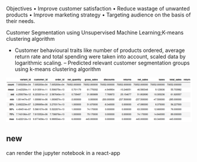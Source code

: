 Objectives
• Improve customer satisfaction
• Reduce wastage of unwanted products
• Improve marketing strategy
• Targeting audience on the basis of their needs.

Customer Segmentation using Unsupervised Machine Learning;K-means clustering algorithm
- Customer behavioural traits like number of products ordered, average return rate and total spending were taken
into account, scaled data by logarithmic scaling.
– Predicted relevant customer segmentation groups using k-means clustering algorithm

![img of my](/images/1.png)
## new
can render the jupyter notebook in a react-app
